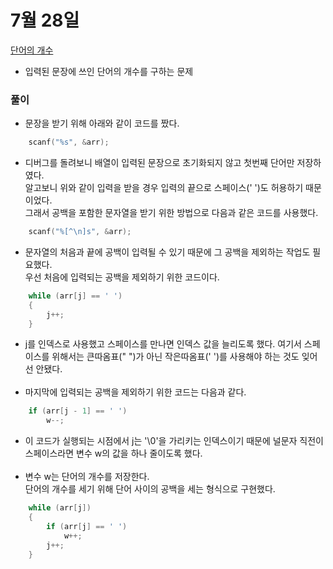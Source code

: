 # 7월 28일

[단어의 개수](https://www.acmicpc.net/problem/1152)
- 입력된 문장에 쓰인 단어의 개수를 구하는 문제

### 풀이
- 문장을 받기 위해 아래와 같이 코드를 짰다.
```c
	scanf("%s", &arr);
``` 


- 디버그를 돌려보니 배열이 입력된 문장으로 초기화되지 않고 첫번째 단어만 저장하였다. <br> 알고보니 위와 같이 입력을 받을 경우 입력의 끝으로 스페이스(' ')도 허용하기 때문이었다. <br> 그래서 공백을 포함한 문자열을 받기 위한 방법으로 다음과 같은 코드를 사용했다.

```c
	scanf("%[^\n]s", &arr);
``` 


- 문자열의 처음과 끝에 공백이 입력될 수 있기 때문에 그 공백을 제외하는 작업도 필요했다. <br> 우선 처음에 입력되는 공백을 제외하기 위한 코드이다.

```c
	while (arr[j] == ' ')
	{
		j++;
	}
```


- j를 인덱스로 사용했고 스페이스를 만나면 인덱스 값을 늘리도록 했다. 여기서 스페이스를 위해서는 큰따옴표(" ")가 아닌 작은따옴표(' ')를 사용해야 하는 것도 잊어선 안됐다.<br><br>
- 마지막에 입력되는 공백을 제외하기 위한 코드는 다음과 같다.

```c
	if (arr[j - 1] == ' ')
		w--;
```
  

- 이 코드가 실행되는 시점에서 j는 '\0'을 가리키는 인덱스이기 때문에 널문자 직전이 스페이스라면 변수 w의 값을 하나 줄이도록 했다.<br><br>
- 변수 w는 단어의 개수를 저장한다. <br> 단어의 개수를 세기 위해 단어 사이의 공백을 세는 형식으로 구현했다.

```c
	while (arr[j])
	{
		if (arr[j] == ' ')
			w++;
		j++;
	}
```

